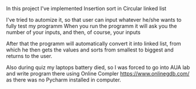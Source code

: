 In this project I've implemented Insertion sort in Circular linked list

I've tried to automize it, so that user can input whatever he/she wants to fully test my programm
When you run the programm it will ask you the number of your inputs, and then, of course, your inputs

After that the programm will automatically convert it into linked list, from which he then gets the values and sorts from smallest to biggest  and returns to the user.

Also during quiz my laptops battery died, so I was forced to go into AUA lab and write program there using Online Compler https://www.onlinegdb.com/ as there was no Pycharm installed in computer.
